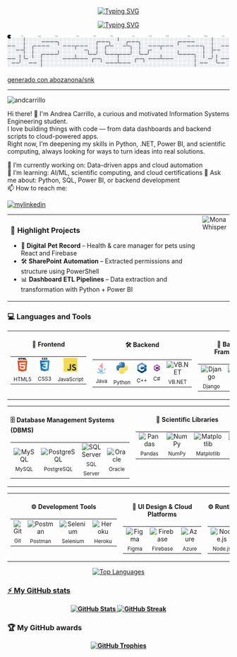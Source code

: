 <!-- Encabezado con nombre animado -->
<div align="center">
  <a href="https://git.io/typing-svg">
    <img src="https://readme-typing-svg.demolab.com?font=Tagesschrift&pause=1000&color=BB005D&background=01000600&center=true&vCenter=true&repeat=false&width=435&lines=My+name+is+Andrea+Carrillo" alt="Typing SVG" />
<!-- Subtítulo con breve descripción personal -->
<p align="center">
    <img <img src="https://readme-typing-svg.demolab.com?font=Tagesschrift&pause=1000&color=BB005D&background=01000600&center=true&vCenter=true&width=435&lines=Passionate+about+Data+and+Software+Development;Always+learning+and+building+new+projects." alt="Typing SVG" />
  </a>
</p>
</div>

<picture>
  <source media="(prefers-color-scheme: dark)" srcset="https://raw.githubusercontent.com/AndCarrillo/AndCarrillo/output/pacman-contribution-graph-dark.svg">
  <source media="(prefers-color-scheme: light)" srcset="https://raw.githubusercontent.com/AndCarrillo/AndCarrillo/output/pacman-contribution-graph.svg">
  <img alt="pacman contribution graph" src="https://raw.githubusercontent.com/AndCarrillo/AndCarrillo/output/pacman-contribution-graph.svg">
</picture>
<p align="left">
  <a href="https://github.com/abozanona/abozanona" target="_blank">generado con abozanona/snk</a>
</p>

<!-- Snake animation generated using Platane/snk 
<p align="center">
  <picture>
    <source media="(prefers-color-scheme: dark)" srcset="https://raw.githubusercontent.com/AndCarrillo/snk/output/github-snake-dark.svg" />
    <source media="(prefers-color-scheme: light)" srcset="https://raw.githubusercontent.com/AndCarrillo/snk/output/github-snake.svg" />
    <img alt="GitHub Snake animation" src="https://raw.githubusercontent.com/AndCarrillo/snk/output/github-snake.svg" style="max-width: 100%;" />
  </picture>
</p>
<p align="center">
  <a href="https://github.com/platane/snk?tab=readme-ov-file" target="_blank">Generado con Platane/snk</a>
</p>
-->

---

<!-- Contador de vistas -->
<p align="left"> <img src="https://komarev.com/ghpvc/?username=andcarrillo&label=Profile%20views&color=0e75b6&style=flat" alt="andcarrillo" /> 
  

Hi there! 👋 I'm Andrea Carrillo, a curious and motivated Information Systems Engineering student.  
I love building things with code — from data dashboards and backend scripts to cloud-powered apps.  
Right now, I’m deepening my skills in Python, .NET, Power BI, and scientific computing, always looking for ways to turn ideas into real solutions.

🔭 I’m currently working on: Data-driven apps and cloud automation  
🌱 I’m learning: AI/ML, scientific computing, and cloud certifications
💬 Ask me about: Python, SQL, Power BI, or backend development  
📫 How to reach me:
<p align="left"> 
<a href="https://www.linkedin.com/in/andrea-carrillo/" target="blank"><img src="https://img.shields.io/badge/LinkedIn-0077B5?style=for-the-badge&logo=linkedin&logoColor=white" alt="mylinkedin"/></a> 

<table  align="center" width="120%">
  <tr>
    <td valign="top" width="90%">
      <h3>🚀 Highlight Projects</h3>

- 🐶 **Digital Pet Record** – Health & care manager for pets using React and Firebase  
- 🛠 **SharePoint Automation** – Extracted permissions and structure using PowerShell  
- 📊 **Dashboard ETL Pipelines** – Data extraction and transformation with Python + Power BI  
    </td>
    <td valign="top" align="center" width="30%">
      <img src="https://github.com/images/mona-whisper.gif" width="120" alt="Mona Whisper">
    </td>
  </tr>
</table>


<h3>💻 Languages and Tools</h3>
<table align="center">
  <tr>
    <!-- Frontend -->
    <td valign="top">
      <h4 align="center">🎨 Frontend</h4>
      <table>
        <tr>
          <td align="center"><img src="https://raw.githubusercontent.com/devicons/devicon/master/icons/html5/html5-original-wordmark.svg" width="32" alt="HTML5"><br><sub>HTML5</sub></td>
          <td align="center"><img src="https://raw.githubusercontent.com/devicons/devicon/master/icons/css3/css3-original-wordmark.svg" width="32" alt="CSS3"><br><sub>CSS3</sub></td>
          <td align="center"><img src="https://raw.githubusercontent.com/devicons/devicon/master/icons/javascript/javascript-original.svg" width="32" alt="JavaScript"><br><sub>JavaScript</sub></td>
        </tr>
      </table>
    </td>
    <!-- Backend -->
    <td valign="top">
      <h4 align="center">🛠️ Backend</h4>
      <table>
        <tr>
          <td align="center"><img src="https://raw.githubusercontent.com/devicons/devicon/master/icons/java/java-original.svg" width="32" alt="Java"><br><sub>Java</sub></td>
          <td align="center"><img src="https://raw.githubusercontent.com/devicons/devicon/master/icons/python/python-original.svg" width="32" alt="Python"><br><sub>Python</sub></td>
          <td align="center"><img src="https://raw.githubusercontent.com/devicons/devicon/master/icons/cplusplus/cplusplus-original.svg" width="32" alt="C++"><br><sub>C++</sub></td>
          <td align="center"><img src="https://raw.githubusercontent.com/devicons/devicon/master/icons/csharp/csharp-original.svg" width="32" alt="C#"><br><sub>C#</sub></td>
          <td align="center"><img src="https://upload.wikimedia.org/wikipedia/commons/4/40/VB.NET_Logo.svg" width="32" alt="VB.NET"><br><sub>VB.NET</sub></td>
        </tr>
      </table>
    </td>
    <!-- Tabla de Frameworks -->
    <td valign="top">
      <h4 align="center">🧱 Backend Frameworks</h4>
      <table>
        <tr>
          <td align="center"><img src="https://cdn.worldvectorlogo.com/logos/django.svg" width="32" alt="Django"><br><sub>Django</sub></td>
          <td align="center"><img src="https://www.vectorlogo.zone/logos/springio/springio-icon.svg" width="32" alt="Spring"><br><sub>Spring</sub></td>
          <td align="center"><img src="https://raw.githubusercontent.com/devicons/devicon/master/icons/dot-net/dot-net-original-wordmark.svg" width="32" alt=".NET"><br><sub>.NET</sub></td>
        </tr>
      </table>
    </td>
  </tr>
</table>

<table align="center">
  <tr>
    <!-- Tabla de DBMS -->
    <td valign="top">
      <h4 align="left">🗄️ Database Management Systems (DBMS)</h4>
      <table>
        <tr>
          <td align="center"><img src="https://cdn.jsdelivr.net/gh/devicons/devicon/icons/mysql/mysql-original.svg" width="32" alt="MySQL"><br><sub>MySQL</sub></td>
          <td align="center"><img src="https://cdn.jsdelivr.net/gh/devicons/devicon/icons/postgresql/postgresql-original.svg" width="32" alt="PostgreSQL"><br><sub>PostgreSQL</sub></td>
          <td align="center"><img src="https://user-images.githubusercontent.com/4249331/52232852-e2c4f780-28bd-11e9-835d-1e3cf3e43888.png" width="32" alt="SQL Server"><br><sub>SQL Server</sub></td>
          <td align="center"><img src="https://avatars.githubusercontent.com/u/4430336?s=200&v=4" width="32" alt="Oracle"><br><sub>Oracle</sub></td>
        </tr>
      </table>
    </td>
<!-- Scientific Libraries -->
<td valign="top">
  <h4 align="center">🧪 Scientific Libraries</h4>
  <table>
    <tr>
      <td align="center"><img src="https://cdn.jsdelivr.net/gh/devicons/devicon/icons/pandas/pandas-original.svg" width="32" alt="Pandas"><br><sub>Pandas</sub></td>
      <td align="center"><img src="https://cdn.jsdelivr.net/gh/devicons/devicon/icons/numpy/numpy-original.svg" width="32" alt="NumPy"><br><sub>NumPy</sub></td>
      <td align="center"><img src="https://avatars.githubusercontent.com/u/215947?s=200&v=4" width="32" alt="Matplotlib"><br><sub>Matplotlib</sub></td>
      <td align="center"><img src="https://www.r-project.org/logo/Rlogo.svg" width="32" alt="R"><br><sub>R</sub></td>
    </tr>
  </table>
</td>
  </tr>
</table>

<table align="center">
  <tr>
    <!-- Herramientas de desarrollo -->
    <td valign="top">
      <h4 align="center">⚙️ Development Tools</h4>
      <table align="center">
        <tr>
          <td align="center"><img src="https://www.vectorlogo.zone/logos/git-scm/git-scm-icon.svg" width="32" alt="Git"><br><sub>Git</sub></td>
          <td align="center"><img src="https://www.vectorlogo.zone/logos/getpostman/getpostman-icon.svg" width="32" alt="Postman"><br><sub>Postman</sub></td>
          <td align="center"><img src="https://cdn.jsdelivr.net/gh/devicons/devicon/icons/selenium/selenium-original.svg" width="32" alt="Selenium"><br><sub>Selenium</sub></td>
          <td align="center"><img src="https://www.vectorlogo.zone/logos/heroku/heroku-icon.svg" width="32" alt="Heroku"><br><sub>Heroku</sub></td>
        </tr>
      </table>
    </td>
    <!-- Plataformas y UI/UX -->
    <td valign="top">
      <h4 align="center">🎨 UI Design & Cloud Platforms</h4>
      <table align="center">
        <tr>
          <td align="center"><img src="https://cdn.jsdelivr.net/gh/devicons/devicon/icons/figma/figma-original.svg" width="32" alt="Figma"><br><sub>Figma</sub></td>
          <td align="center"><img src="https://cdn.jsdelivr.net/gh/devicons/devicon/icons/firebase/firebase-plain.svg" width="32" alt="Firebase"><br><sub>Firebase</sub></td>
          <td align="center"><img src="https://cdn.jsdelivr.net/gh/devicons/devicon/icons/azure/azure-original.svg" width="32" alt="Azure"><br><sub>Azure</sub></td>
        </tr>
      </table>
    </td>
    <!-- Runtimes y no-code -->
    <td valign="top">
      <h4 align="center">⚙️ Runtime Environments & No-Code</h4>
      <table align="center">
        <tr>
          <td align="center"><img src="https://cdn.jsdelivr.net/gh/devicons/devicon/icons/nodejs/nodejs-original.svg" width="32" alt="Node.js"><br><sub>Node.js</sub></td>
          <td align="center"><img src="https://cdn.worldvectorlogo.com/logos/arduino-1.svg" width="32" alt="Arduino"><br><sub>Arduino</sub></td>
          <td align="center"><img src="https://avatars.githubusercontent.com/u/74943865?s=200&v=4" width="32" alt="FlutterFlow"><br><sub>FlutterFlow</sub></td>
        </tr>
      </table>
    </td>
  </tr>
</table>


<p align="center">
  <!-- Lenguajes más usados -->
  <a href="https://github.com/anuraghazra/github-readme-stats?tab=readme-ov-file#top-languages-card">
  <img height="140px" src="https://github-readme-stats.vercel.app/api/top-langs?username=andcarrillo&show_icons=true&locale=en&hide_title=true&layout=compact&theme=algolia&bg_color=30,bb005d88,bb005d22,00000000" alt="Top Languages" />
  </p>

<!-- Sección de Estadísticas GitHub -->
  <h3>⚡ <b>My GitHub stats</h3>
  <p align="center">
    <!-- Estadísticas generales -->
    <a href="https://github.com/anuraghazra/github-readme-stats" target="_blank">
      <img height="150px" src="https://github-readme-stats.vercel.app/api?username=andcarrillo&show_icons=true&hide_title=true&locale=en&theme=algolia&bg_color=30,bb005d88,bb005d22,00000000" alt="GitHub Stats"/>
    </a>
    <!-- Racha de contribuciones -->
    <a href="https://git.io/streak-stats" target="_blank">
      <img height="150px" src="https://streak-stats.demolab.com?user=andCarrillo&theme=algolia&border_radius=6&background=30,BB005D88,BB005D22,00000000&border=FFFFFF" alt="GitHub Streak" />
    </a>
  </p>


<!-- Sección de Trofeos de GitHub -->
<h3>🏆 <b> My GitHub awards</h3>
  <!-- Imagen de trofeos filtrada y centrada -->
  <p align="center">
    <a href="https://github.com/ryo-ma/github-profile-trophy">
      <img src="https://github-profile-trophy.vercel.app/?username=andcarrillo&theme=algolia&margin-w=5&rank=SECRET,S,A,B" alt="GitHub Trophies" />
    </a>
  </p>
